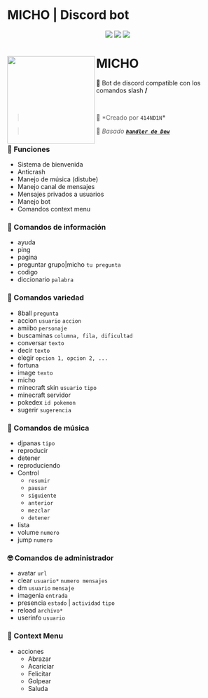 # MICHO | Discord bot

<div align="center">

<a href="https://www.nodejs.org" target="_blank"><img src="https://img.shields.io/badge/-NODE.JS-6DA55F?style=for-the-badge&logo=nodedotjs&logoColor=white"/></a> <a href="https://discord.js.org/#/" target="_blank"><img src="https://img.shields.io/badge/-DISCORD%20JS-5a69ea?style=for-the-badge&logo=discord&logoColor=white"/></a> <a href="https://distube.js.org/#/docs/DisTube/stable/general/welcome" target="_blank"><img src="https://img.shields.io/badge/-distube-ed4245?style=for-the-badge&logo=youtube&logoColor=white"/></a>

</div>

<div>
  <img width="200" align="left" src="https://i.imgur.com/fw4Oa3n.jpg"/>
  <h1>MICHO</h1>
  <p>
    💬 Bot de discord compatible con los comandos slash <b>/</b>
  </p>
  <br>
</div>

> 👤 \*Creado por **`414ND1N`\***

> 👤 _Basado [**`handler de Dew`**](https://github.com/dewstouh/handler-v14)_

### 🔧 Funciones

- Sistema de bienvenida
- Anticrash
- Manejo de música (distube)
- Manejo canal de mensajes
- Mensajes privados a usuarios
- Manejo bot
- Comandos context menu

### 💬 Comandos de información

- ayuda
- ping
- pagina
- preguntar grupo|micho `tu pregunta`
- codigo
- diccionario `palabra`


### 💱 Comandos variedad

- 8ball `pregunta`
- accion `usuario` `accion`
- amiibo `personaje`
- buscaminas `columna, fila, dificultad`
- conversar `texto`
- decir `texto`
- elegir `opcion 1, opcion 2, ...`
- fortuna
- image `texto`
- micho
- minecraft skin `usuario` `tipo`
- minecraft servidor
- pokedex `id pokemon`
- sugerir `sugerencia`


### 🎵 Comandos de música

- djpanas `tipo`
- reproducir
- detener
- reproduciendo
- Control
  - `resumir`
  - `pausar`
  - `siguiente`
  - `anterior`
  - `mezclar`
  - `detener`
- lista
- volume `numero`
- jump `numero`

### 🤓 Comandos de administrador
- avatar `url` 
- clear `usuario*` `numero mensajes`
- dm `usuario` `mensaje`
- imagenia `entrada`
- presencia `estado` | `actividad` `tipo`
- reload `archivo*`
- userinfo `usuario`

### 👀 Context Menu
- acciones
  - Abrazar
  - Acariciar
  - Felicitar
  - Golpear
  - Saluda
